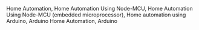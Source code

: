 Home Automation, Home Automation Using Node-MCU, Home Automation Using Node-MCU (embedded microprocessor), Home automation using Arduino, Arduino Home Automation, Arduino

